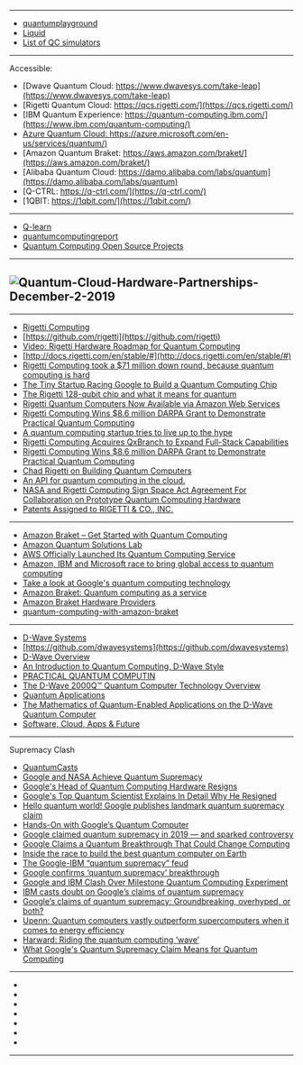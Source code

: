 -------------
- [quantumplayground](http://www.quantumplayground.net/)
- [Liquid](http://stationq.github.io/Liquid/)
- [List of QC simulators](https://www.quantiki.org/wiki/list-qc-simulators)
-------------

Accessible:

 - [Dwave Quantum Cloud: https://www.dwavesys.com/take-leap](https://www.dwavesys.com/take-leap) 
 - [Rigetti Quantum Cloud: https://qcs.rigetti.com/](https://qcs.rigetti.com/)
 - [IBM Quantum Experience: https://quantum-computing.ibm.com/](https://www.ibm.com/quantum-computing/)
 - [Azure Quantum Cloud: https://azure.microsoft.com/en-us/services/quantum/)](https://azure.microsoft.com/en-us/services/quantum/)
 - [Amazon Quantum Braket: https://aws.amazon.com/braket/](https://aws.amazon.com/braket/)
 - [Alibaba Quantum Cloud: https://damo.alibaba.com/labs/quantum](https://damo.alibaba.com/labs/quantum)
 - [Q-CTRL: https://q-ctrl.com/](https://q-ctrl.com/)
 - [1QBIT: https://1qbit.com/](https://1qbit.com/)
 
-------------
- [Q-learn](https://github.com/cristicmf/Q-learn)
- [quantumcomputingreport](https://quantumcomputingreport.com/)
- [Quantum Computing Open Source Projects](https://awesomeopensource.com/projects/quantum-computing)
---------

![Quantum-Cloud-Hardware-Partnerships-December-2-2019](https://80b.bf1.myftpupload.com/wp-content/uploads/2019/12/Quantum-Cloud-Hardware-Partnerships-December-2-2019.jpg)
-------------
------------------

- [Rigetti Computing](https://www.youtube.com/channel/UC4opLNY6fMaSfVtmO3UWmjQ)
- [https://github.com/rigetti](https://github.com/rigetti)
- [Video: Rigetti Hardware Roadmap for Quantum Computing](https://insidehpc.com/2020/02/video-rigetti-computing-hardware-roadmap-for-quantum-computing/)
- [http://docs.rigetti.com/en/stable/#](http://docs.rigetti.com/en/stable/#)
- [Rigetti Computing took a $71 million down round, because quantum computing is hard](https://techcrunch.com/2020/03/05/rigetti-computing-took-a-71-million-down-round-because-quantum-computing-is-hard/)
- [The Tiny Startup Racing Google to Build a Quantum Computing Chip](https://www.technologyreview.com/2016/02/08/162384/the-tiny-startup-racing-google-to-build-a-quantum-computing-chip/)
- [The Rigetti 128-qubit chip and what it means for quantum](https://medium.com/rigetti/the-rigetti-128-qubit-chip-and-what-it-means-for-quantum-df757d1b71ea)
- [Rigetti Quantum Computers Now Available via Amazon Web Services](https://www.prnewswire.com/news-releases/rigetti-quantum-computers-now-available-via-amazon-web-services-300967559.html)
- [Rigetti Computing Wins $8.6 million DARPA Grant to Demonstrate Practical Quantum Computing](https://www.prnewswire.com/news-releases/rigetti-computing-wins-8-6-million-darpa-grant-to-demonstrate-practical-quantum-computing-301030051.html)
- [A quantum computing startup tries to live up to the hype](https://economictimes.indiatimes.com/small-biz/startups/newsbuzz/a-quantum-computing-startup-tries-to-live-up-to-the-hype/articleshow/65317936.cms)
- [Rigetti Computing Acquires QxBranch to Expand Full-Stack Capabilities](https://quantumcomputingreport.com/news/news-archive-2018/rigetti-announces-new-cloud-services-platform-new-partnerships-and-a-1-million-quantum-advantage-prize/)
- [Rigetti Computing Wins $8.6 million DARPA Grant to Demonstrate Practical Quantum Computing](https://thequantumdaily.com/2020/03/26/rigetti-computing-wins-8-6-million-darpa-grant-to-demonstrate-practical-quantum-computing/)
- [Chad Rigetti on Building Quantum Computers](https://blog.ycombinator.com/chad-rigetti-on-building-quantum-computers/)
- [An API for quantum computing in the cloud.](https://www.welcome.ai/tech/technology/rigetti-forest)
- [NASA and Rigetti Computing Sign Space Act Agreement For Collaboration on Prototype Quantum Computing Hardware](https://ti.arc.nasa.gov/news/NASA-Rigetti-SAA/)
- [Patents Assigned to RIGETTI & CO., INC.](https://patents.justia.com/assignee/rigetti-co-inc)

-------------

- [Amazon Braket – Get Started with Quantum Computing](https://aws.amazon.com/blogs/aws/amazon-braket-get-started-with-quantum-computing/)
- [Amazon Quantum Solutions Lab](https://aws.amazon.com/quantum-solutions-lab/)
- [AWS Officially Launched Its Quantum Computing Service](https://www.forbes.com/sites/ilkerkoksal/2020/12/30/aws-officially-launched-its-quantum-computing-service/#7c5eb5983a6c)
- [Amazon, IBM and Microsoft race to bring global access to quantum computing](https://www.cnet.com/news/amazon-ibm-and-microsoft-race-to-bring-global-access-to-quantum-computing/)
- [Take a look at Google's quantum computing technology](https://www.cnet.com/pictures/take-a-look-at-googles-quantum-computing-technology/)
- [Amazon Braket: Quantum computing as a service](https://www.gigabitmagazine.com/cloud-computing/amazon-braket-quantum-computing-service)
- [Amazon Braket Hardware Providers](https://aws.amazon.com/braket/hardware-providers/)
- [quantum-computing-with-amazon-braket](https://www.slideshare.net/AmazonWebServices/quantum-computing-with-amazon-braket)

----------

- [D-Wave Systems](https://www.youtube.com/channel/UC6_etbfDnWMxAuYj9qD1qmA)
- [https://github.com/dwavesystems](https://github.com/dwavesystems)
- [D-Wave	Overview](https://www.dwavesys.com/sites/default/files/D-Wave-Investor%20Presentation-Web100814-2.pdf)
- [An Introduction to Quantum Computing, D-Wave Style](https://www.dwavesys.com/sites/default/files/Introduction%20to%20Quantum%20Computing%20-%20Part%201.pdf)
- [PRACTICAL QUANTUM COMPUTIN](https://www.dwavesys.com/sites/default/files/Dwave_Tech%20Overview2_F.pdf)
- [The D-Wave 2000Q™ Quantum Computer Technology Overview](https://www.dwavesys.com/sites/default/files/D-Wave%202000Q%20Tech%20Collateral_0117F.pdf)
- [Quantum Applications](https://www.dwavesys.com/sites/default/files/3_D-Wave-Qubits-Seminar-Applications_ajsm_V0.1.pdf)
- [The Mathematics of Quantum-Enabled Applications on the D-Wave Quantum Computer](https://www.researchgate.net/publication/329388077_The_Mathematics_of_Quantum-Enabled_Applications_on_the_D-Wave_Quantum_Computer)
- [Software, Cloud, Apps & Future](https://www.dwavesys.com/sites/default/files/Software%2C%20Cloud%2C%20Apps%20%26%20Future.pdf)

----------

Supremacy Clash

- [QuantumCasts](https://www.youtube.com/watch?v=hpHfzYTOMGI&list=PLQY2H8rRoyvwcpm6Nf-fL4sIYQUXtq3HR)
- [Google and NASA Achieve Quantum Supremacy](https://www.nasa.gov/feature/ames/quantum-supremacy/)
- [Google's Head of Quantum Computing Hardware Resigns](https://www.wired.com/story/googles-head-quantum-computing-hardware-resigns/)
- [Google's Top Quantum Scientist Explains In Detail Why He Resigned](https://www.forbes.com/sites/moorinsights/2020/04/30/googles-top-quantum-scientist-explains-in-detail-why-he-resigned/#41af75cb6983)
- [Hello quantum world! Google publishes landmark quantum supremacy claim](https://www.nature.com/articles/d41586-019-03213-z)
- [Hands-On with Google’s Quantum Computer](https://www.scientificamerican.com/article/hands-on-with-googles-quantum-computer/)
- [Google claimed quantum supremacy in 2019 — and sparked controversy](https://www.sciencenews.org/article/google-quantum-supremacy-claim-controversy-top-science-stories-2019-yir)
- [Google Claims a Quantum Breakthrough That Could Change Computing](https://www.nytimes.com/2019/10/23/technology/quantum-computing-google.html)
- [Inside the race to build the best quantum computer on Earth](https://www.technologyreview.com/2020/02/26/916744/quantum-computer-race-ibm-google/)
- [The Google-IBM “quantum supremacy” feud](https://www.technologyreview.com/2020/02/26/905777/google-ibm-quantum-supremacy-computing-feud/)
- [Google confirms ‘quantum supremacy’ breakthrough](https://www.theverge.com/2019/10/23/20928294/google-quantum-supremacy-sycamore-computer-qubit-milestone)
- [Google and IBM Clash Over Milestone Quantum Computing Experiment](https://www.quantamagazine.org/google-and-ibm-clash-over-quantum-supremacy-claim-20191023/)
- [IBM casts doubt on Google’s claims of quantum supremacy](https://www.sciencemag.org/news/2019/10/ibm-casts-doubt-googles-claims-quantum-supremacy)
- [Google’s claims of quantum supremacy: Groundbreaking, overhyped, or both?](https://penntoday.upenn.edu/news/googles-claims-quantum-supremacy-groundbreaking-overhyped-or-both)
- [Upenn: Quantum computers vastly outperform supercomputers when it comes to energy efficiency](https://physicsworld.com/a/quantum-computers-vastly-outperform-supercomputers-when-it-comes-to-energy-efficiency/)
- [Harward: Riding the quantum computing ‘wave’](https://news.harvard.edu/gazette/story/2019/10/harvard-weighs-in-on-googles-quantum-supremacy/)
- [What Google's Quantum Supremacy Claim Means for Quantum Computing](https://spectrum.ieee.org/tech-talk/computing/hardware/how-googles-quantum-supremacy-plays-into-quantum-computings-long-game)

-------------

- []()
- []()
- []()
- []()
- []()
- []()
- []()

--------
